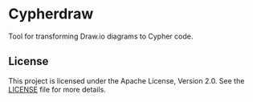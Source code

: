 # Cypherdraw

Tool for transforming Draw.io diagrams to Cypher code.

## License

This project is licensed under the Apache License, Version 2.0. See the [LICENSE](./LICENSE) file for more details.